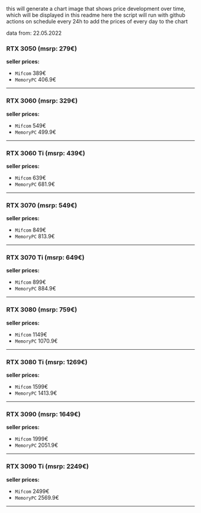 this will generate a chart image that shows price development over time, which will be displayed in this readme here
the script will run with github actions on schedule every 24h to add the prices of every day to the chart

data from: 22.05.2022

### RTX 3050 (msrp: 279€)
**seller prices:**
  - `Mifcom` 389€
  - `MemoryPC` 406.9€
---
### RTX 3060 (msrp: 329€)
**seller prices:**
  - `Mifcom` 549€
  - `MemoryPC` 499.9€
---
### RTX 3060 Ti (msrp: 439€)
**seller prices:**
  - `Mifcom` 639€
  - `MemoryPC` 681.9€
---
### RTX 3070 (msrp: 549€)
**seller prices:**
  - `Mifcom` 849€
  - `MemoryPC` 813.9€
---
### RTX 3070 Ti (msrp: 649€)
**seller prices:**
  - `Mifcom` 899€
  - `MemoryPC` 884.9€
---
### RTX 3080 (msrp: 759€)
**seller prices:**
  - `Mifcom` 1149€
  - `MemoryPC` 1070.9€
---
### RTX 3080 Ti (msrp: 1269€)
**seller prices:**
  - `Mifcom` 1599€
  - `MemoryPC` 1413.9€
---
### RTX 3090 (msrp: 1649€)
**seller prices:**
  - `Mifcom` 1999€
  - `MemoryPC` 2051.9€
---
### RTX 3090 Ti (msrp: 2249€)
**seller prices:**
  - `Mifcom` 2499€
  - `MemoryPC` 2569.9€
---

